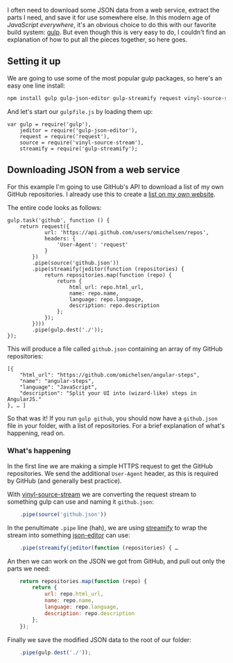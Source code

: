 I often need to download some JSON data from a web service, extract the parts I need, and save it for use somewhere else. In this modern age of _JavaScript everywhere_, it's an obvious choice to do this with our favorite build system: [gulp](http://gulpjs.com/). But even though this is very easy to do, I couldn't find an explanation of how to put all the pieces together, so here goes.

<!-- more-->

## Setting it up

We are going to use some of the most popular gulp packages, so here's an easy one line install:

```bash
npm install gulp gulp-json-editor gulp-streamify request vinyl-source-stream
```

And let's start our `gulpfile.js` by loading them up:

    var gulp = require('gulp'),
        jeditor = require('gulp-json-editor'),
        request = require('request'),
        source = require('vinyl-source-stream'),
        streamify = require('gulp-streamify');

## Downloading JSON from a web service

For this example I'm going to use GitHub's API to download a list of my own GitHub repositories. I already use this to create a [list on my own website](/profile.html).

The entire code looks as follows:

    gulp.task('github', function () {
        return request({
                url: 'https://api.github.com/users/omichelsen/repos',
                headers: {
                    'User-Agent': 'request'
                }
            })
            .pipe(source('github.json'))
            .pipe(streamify(jeditor(function (repositories) {
                return repositories.map(function (repo) {
                    return {
                        html_url: repo.html_url,
                        name: repo.name,
                        language: repo.language,
                        description: repo.description
                    };
                });
            })))
            .pipe(gulp.dest('./'));
    });

This will produce a file called `github.json` containing an array of my GitHub repositories:

    [{
        "html_url": "https://github.com/omichelsen/angular-steps",
        "name": "angular-steps",
        "language": "JavaScript",
        "description": "Split your UI into (wizard-like) steps in AngularJS."
    }, … ]

So that was it! If you run `gulp github`, you should now have a `github.json` file in your folder, with a list of repositories. For a brief explanation of what's happening, read on.

### What's happening

In the first line we are making a simple HTTPS request to get the GitHub repositories. We send the additional `User-Agent` header, as this is required by GitHub (and generally best practice).

With [vinyl-source-stream](https://www.npmjs.org/package/vinyl-source-stream) we are converting the request stream to something gulp can use and naming it `github.json`:

```javascript
    .pipe(source('github.json'))
```

In the penultimate `.pipe` line (hah), we are using [streamify](https://www.npmjs.org/package/gulp-streamify) to wrap the stream into something [json-editor](https://www.npmjs.org/package/gulp-json-editor) can use:

```javascript
    .pipe(streamify(jeditor(function (repositories) { …
```

An then we can work on the JSON we got from GitHub, and pull out only the parts we need:

```javascript
    return repositories.map(function (repo) {
        return {
            url: repo.html_url,
            name: repo.name,
            language: repo.language,
            description: repo.description
        };
    });
```

Finally we save the modified JSON data to the root of our folder:

```javascript
    .pipe(gulp.dest('./'));
```
